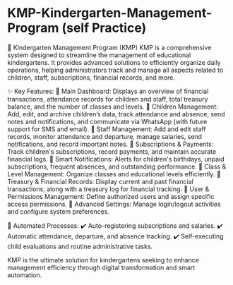 # KMP-Kindergarten-Management-Program (self Practice)
🌟 Kindergarten Management Program (KMP) KMP is a comprehensive system designed to streamline the management of educational kindergartens. It provides advanced solutions to efficiently organize daily operations, helping administrators track and manage all aspects related to children, staff, subscriptions, financial records, and more.

✨ Key Features: 
🔹 Main Dashboard: Displays an overview of financial transactions, attendance records for children and staff, total treasury balance, and the number of classes and levels.
🔹 Children Management: Add, edit, and archive children’s data, track attendance and absence, send notes and notifications, and communicate via WhatsApp (with future support for SMS and email). 
🔹 Staff Management: Add and edit staff records, monitor attendance and departure, manage salaries, send notifications, and record important notes. 
🔹 Subscriptions & Payments: Track children's subscriptions, record payments, and maintain accurate financial logs. 
🔹 Smart Notifications: Alerts for children's birthdays, unpaid subscriptions, frequent absences, and outstanding performance.
🔹 Class & Level Management: Organize classes and educational levels efficiently. 
🔹 Treasury & Financial Records: Display current and past financial transactions, along with a treasury log for financial tracking. 
🔹 User & Permissions Management: Define authorized users and assign specific access permissions.
🔹 Advanced Settings: Manage login/logout activities and configure system preferences.

🚀 Automated Processes: 
✔️ Auto-registering subscriptions and salaries.
✔️ Automatic attendance, departure, and absence tracking. 
✔️ Self-executing child evaluations and routine administrative tasks.

KMP is the ultimate solution for kindergartens seeking to enhance management efficiency through digital transformation and smart automation.
